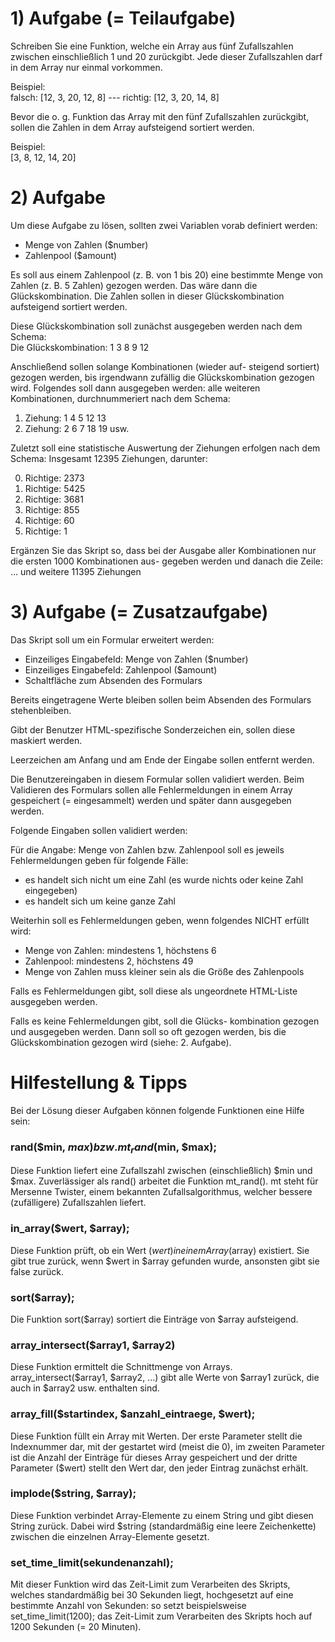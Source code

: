 # 1) Aufgabe (= Teilaufgabe)

Schreiben Sie eine Funktion, welche ein Array aus fünf
Zufallszahlen zwischen einschließlich 1 und 20 zurückgibt.
Jede dieser Zufallszahlen darf in dem Array nur einmal
vorkommen.

Beispiel:<br>
falsch: [12, 3, 20, 12, 8] --- richtig: [12, 3, 20, 14, 8]

Bevor die o. g. Funktion das Array mit den fünf Zufallszahlen zurückgibt, sollen die Zahlen in dem Array aufsteigend sortiert werden.

Beispiel:<br> [3, 8, 12, 14, 20]

# 2) Aufgabe

Um diese Aufgabe zu lösen, sollten zwei Variablen vorab
definiert werden:
- Menge von Zahlen ($number)
- Zahlenpool ($amount)

Es soll aus einem Zahlenpool (z. B. von 1 bis 20) eine 
bestimmte Menge von Zahlen (z. B. 5 Zahlen) gezogen werden. 
Das wäre dann die Glückskombination.
Die Zahlen sollen in dieser Glückskombination aufsteigend 
sortiert werden.

Diese Glückskombination soll zunächst ausgegeben werden 
nach dem Schema:<br>
Die Glückskombination: 1 3 8 9 12

Anschließend sollen solange Kombinationen (wieder auf-
steigend sortiert) gezogen werden, bis irgendwann 
zufällig die Glückskombination gezogen wird.
Folgendes soll dann ausgegeben werden: alle weiteren 
Kombinationen, durchnummeriert nach dem Schema:
1. Ziehung: 1 4 5 12 13
2. Ziehung: 2 6 7 18 19
usw.

Zuletzt soll eine statistische Auswertung der Ziehungen
erfolgen nach dem Schema:
Insgesamt 12395 Ziehungen, darunter:

0. Richtige: 2373
1. Richtige: 5425
2. Richtige: 3681
3. Richtige: 855
4. Richtige: 60
5. Richtige: 1

Ergänzen Sie das Skript so, dass bei der Ausgabe aller 
Kombinationen nur die ersten 1000 Kombinationen aus-
gegeben werden und danach die Zeile: 
... und weitere 11395 Ziehungen 

# 3) Aufgabe (= Zusatzaufgabe)

Das Skript soll um ein Formular erweitert werden:
- Einzeiliges Eingabefeld: Menge von Zahlen ($number)
- Einzeiliges Eingabefeld: Zahlenpool ($amount)
- Schaltfläche zum Absenden des Formulars

Bereits eingetragene Werte bleiben sollen beim 
Absenden des Formulars stehenbleiben.

Gibt der Benutzer HTML-spezifische Sonderzeichen ein,
sollen diese maskiert werden.

Leerzeichen am Anfang und am Ende der Eingabe sollen
entfernt werden.

Die Benutzereingaben in diesem Formular sollen validiert 
werden. Beim Validieren des Formulars sollen alle 
Fehlermeldungen in einem Array gespeichert (= eingesammelt) 
werden und später dann ausgegeben werden.

Folgende Eingaben sollen validiert werden:

Für die Angabe: Menge von Zahlen bzw. Zahlenpool soll es 
jeweils Fehlermeldungen geben für folgende Fälle:
- es handelt sich nicht um eine Zahl 
 (es wurde nichts oder keine Zahl eingegeben)
- es handelt sich um keine ganze Zahl

Weiterhin soll es Fehlermeldungen geben, wenn folgendes 
NICHT erfüllt wird:
- Menge von Zahlen: mindestens 1, höchstens 6
- Zahlenpool: mindestens 2, höchstens 49
- Menge von Zahlen muss kleiner sein als die Größe des 
  Zahlenpools

Falls es Fehlermeldungen gibt, soll diese als ungeordnete
HTML-Liste ausgegeben werden.

Falls es keine Fehlermeldungen gibt, soll die Glücks-
kombination gezogen und ausgegeben werden. Dann soll
so oft gezogen werden, bis die Glückskombination
gezogen wird (siehe: 2. Aufgabe).

# Hilfestellung & Tipps

Bei der Lösung dieser Aufgaben können folgende Funktionen 
eine Hilfe sein:

### rand($min, $max) bzw. mt_rand($min, $max);
Diese Funktion liefert eine Zufallszahl zwischen 
(einschließlich) $min und $max.
Zuverlässiger als rand() arbeitet die Funktion mt_rand(). 
mt steht für Mersenne Twister, einem bekannten 
Zufallsalgorithmus, welcher bessere (zufälligere) 
Zufallszahlen liefert.

### in_array($wert, $array);
Diese Funktion prüft, ob ein Wert ($wert) in einem Array 
($array) existiert. 
Sie gibt true zurück, wenn $wert in $array gefunden wurde, 
ansonsten gibt sie false zurück.

### sort($array);
Die Funktion sort($array) sortiert die Einträge von $array 
aufsteigend.

### array_intersect($array1, $array2)
Diese Funktion ermittelt die Schnittmenge von Arrays.
array_intersect($array1, $array2, ...) gibt alle Werte von 
$array1 zurück, die auch in $array2 usw. enthalten sind.

### array_fill($startindex, $anzahl_eintraege, $wert);
Diese Funktion füllt ein Array mit Werten. Der erste 
Parameter stellt die Indexnummer dar, mit der gestartet 
wird (meist die 0), im zweiten Parameter ist die Anzahl der 
Einträge für dieses Array gespeichert und der dritte 
Parameter ($wert) stellt den Wert dar, den jeder Eintrag 
zunächst erhält.

### implode($string, $array);
Diese Funktion verbindet Array-Elemente zu einem String und 
gibt diesen String zurück. Dabei wird $string (standardmäßig 
eine leere Zeichenkette) zwischen die einzelnen Array-Elemente 
gesetzt.

### set_time_limit(sekundenanzahl);
Mit dieser Funktion wird das Zeit-Limit zum Verarbeiten des 
Skripts, welches standardmäßig bei 30 Sekunden liegt, 
hochgesetzt auf eine bestimmte Anzahl von Sekunden: 
so setzt beispielsweise set_time_limit(1200); das Zeit-Limit 
zum Verarbeiten des Skripts hoch auf 1200 Sekunden 
(= 20 Minuten).
